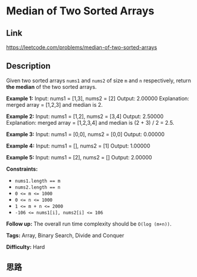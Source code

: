# Median of Two Sorted Arrays

## Link

https://leetcode.com/problems/median-of-two-sorted-arrays


## Description

Given two sorted arrays `nums1` and `nums2` of size `m` and `n` respectively,
return **the median** of the two sorted arrays.



**Example 1:**
            Input: nums1 = [1,3], nums2 = [2]    Output: 2.00000    Explanation: merged array = [1,2,3] and median is 2.    

**Example 2:**
            Input: nums1 = [1,2], nums2 = [3,4]    Output: 2.50000    Explanation: merged array = [1,2,3,4] and median is (2 + 3) / 2 = 2.5.    

**Example 3:**
            Input: nums1 = [0,0], nums2 = [0,0]    Output: 0.00000    

**Example 4:**
            Input: nums1 = [], nums2 = [1]    Output: 1.00000    

**Example 5:**
            Input: nums1 = [2], nums2 = []    Output: 2.00000    



**Constraints:**

  * `nums1.length == m`
  * `nums2.length == n`
  * `0 <= m <= 1000`
  * `0 <= n <= 1000`
  * `1 <= m + n <= 2000`
  * `-106 <= nums1[i], nums2[i] <= 106`



**Follow up:** The overall run time complexity should be `O(log (m+n))`.


**Tags:** Array, Binary Search, Divide and Conquer

**Difficulty:** Hard

## 思路

[title]: https://leetcode.com/problems/median-of-two-sorted-arrays
